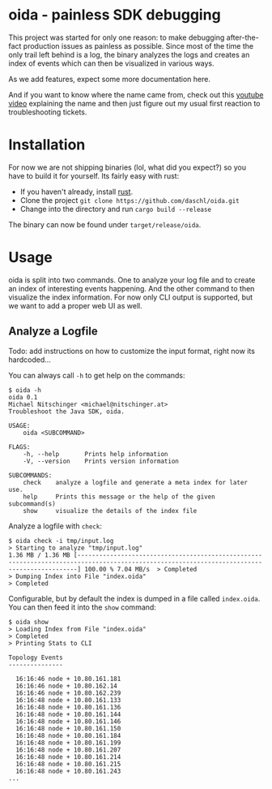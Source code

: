 # oida - painless SDK debugging
This project was started for only one reason: to make debugging after-the-fact production issues as painless as possible. Since most of the time the only trail left behind is a log, the binary analyzes the logs and creates an index of events which can then be visualized in various ways.

As we add features, expect some more documentation here.

And if you want to know where the name came from, check out this [youtube video](https://www.youtube.com/watch?v=iuXR53ex4iI) explaining the name and then just figure out my usual first reaction to troubleshooting tickets.

# Installation
For now we are not shipping binaries (lol, what did you expect?) so you have to build it for yourself. Its fairly easy with rust:

 - If you haven't already, install [rust](https://rustup.rs/).
 - Clone the project `git clone https://github.com/daschl/oida.git`
 - Change into the directory and run `cargo build --release`

The binary can now be found under `target/release/oida`.

# Usage
oida is split into two commands. One to analyze your log file and to create an index of interesting events happening. And the other command to then visualize the index information. For now only CLI output is supported, but we want to add a proper web UI as well.

## Analyze a Logfile

Todo: add instructions on how to customize the input format, right now its hardcoded...

You can always call `-h` to get help on the commands:

```
$ oida -h
oida 0.1
Michael Nitschinger <michael@nitschinger.at>
Troubleshoot the Java SDK, oida.

USAGE:
    oida <SUBCOMMAND>

FLAGS:
    -h, --help       Prints help information
    -V, --version    Prints version information

SUBCOMMANDS:
    check    analyze a logfile and generate a meta index for later use.
    help     Prints this message or the help of the given subcommand(s)
    show     visualize the details of the index file
```

Analyze a logfile with `check`:

```
$ oida check -i tmp/input.log 
> Starting to analyze "tmp/input.log"
1.36 MB / 1.36 MB [--------------------------------------------------------------------------------------------------------------------------------------------] 100.00 % 7.04 MB/s  > Completed
> Dumping Index into File "index.oida"
> Completed
```

Configurable, but by default the index is dumped in a file called `index.oida`. You can then feed it into the `show` command:

```
$ oida show
> Loading Index from File "index.oida"
> Completed
> Printing Stats to CLI

Topology Events
---------------

  16:16:46 node + 10.80.161.181
  16:16:46 node + 10.80.162.14
  16:16:46 node + 10.80.162.239
  16:16:48 node + 10.80.161.133
  16:16:48 node + 10.80.161.136
  16:16:48 node + 10.80.161.144
  16:16:48 node + 10.80.161.146
  16:16:48 node + 10.80.161.150
  16:16:48 node + 10.80.161.184
  16:16:48 node + 10.80.161.199
  16:16:48 node + 10.80.161.207
  16:16:48 node + 10.80.161.214
  16:16:48 node + 10.80.161.215
  16:16:48 node + 10.80.161.243
...
```